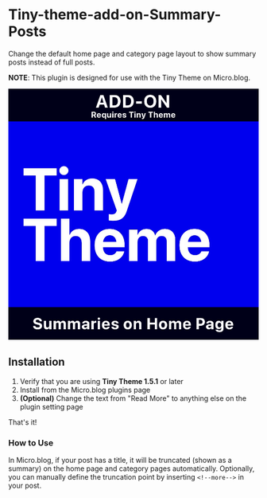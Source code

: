 # Tiny-theme-add-on-Summary-Posts
Change the default home page and category page layout to show summary posts instead of full posts.

**NOTE**: This plugin is designed for use with the Tiny Theme on Micro.blog.

![Tiny Theme Summary Posts](https://github.com/MattSLangford/Tiny-theme-add-on-Summary-Posts/blob/main/screenshot.jpg?raw=true)

## Installation

1. Verify that you are using **Tiny Theme 1.5.1** or later
2. Install from the Micro.blog plugins page
3. **(Optional)** Change the text from "Read More" to anything else on the plugin setting page

That's it!

### How to Use

In Micro.blog, if your post has a title, it will be truncated (shown as a summary) on the home page and category pages automatically. Optionally, you can manually define the truncation point by inserting `<!--more-->` in your post.
